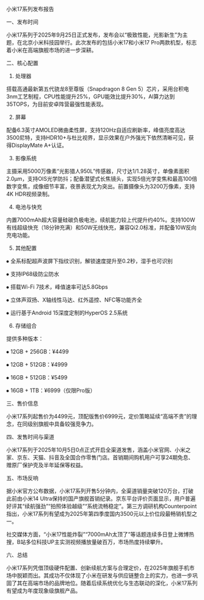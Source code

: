 小米17系列发布报告
一、发布时间  
小米17系列于2025年9月25日正式发布，发布会以“极致性能，光影新生”为主题，在北京小米科技园举行。此次发布的包括小米17和小米17 Pro两款机型，标志着小米在高端旗舰市场的进一步深耕。
二、核心配置
1.	处理器  
搭载高通最新第五代骁龙8至尊版（Snapdragon 8 Gen 5）芯片，采用台积电3nm工艺制程，CPU性能提升25%，GPU能效比提升30%，AI算力达到35TOPS，为目前安卓阵营最强性能表现。
2.	屏幕  
配备6.3英寸AMOLED微曲柔性屏，支持120Hz自适应刷新率，峰值亮度高达3500尼特，支持HDR10+与杜比视界，显示效果在户外强光下依然清晰可见，获得DisplayMate A+认证。
3.	影像系统  
主摄采用5000万像素“光影猎人950L”传感器，尺寸达1/1.28英寸，单像素面积2.0μm，支持OIS光学防抖；配备潜望式长焦镜头，实现5倍光学变焦和最高100倍数字变焦，成像细节丰富，夜景表现尤为突出。前置摄像头为3200万像素，支持4K HDR视频录制。
4.	电池与快充  
内置7000mAh超大容量硅碳负极电池，续航能力较上代提升约40%。支持100W有线超级快充（18分钟充满）和50W无线快充，兼容Qi2.0标准，并配备10W反向充电功能。
5.	其他配置
⦁	全系标配超声波屏下指纹识别，解锁速度提升至0.2秒，湿手也可识别
⦁	支持IP68级防尘防水
⦁	搭载Wi-Fi 7技术，峰值速率可达5.8Gbps
⦁	立体声双扬、X轴线性马达、红外遥控、NFC等功能齐全
⦁	运行基于Android 15深度定制的HyperOS 2.5系统
6.	存储组合  
提供多种版本：
⦁	12GB + 256GB：¥4499
⦁	12GB + 512GB：¥4999
⦁	16GB + 512GB：¥5499
⦁	16GB + 1TB：¥6999（仅限Pro版）
三、售价信息  
小米17系列起售价为4499元，顶配版售价6999元，定价策略延续“高端不贵”的理念，在同级别旗舰中具备较强竞争力。
四、发售时间与渠道  
小米17系列于2025年10月5日0点正式开启全渠道发售，涵盖小米官网、小米之家、京东、天猫、抖音及全国合作零售门店。首销期间购机用户可享24期免息、赠原厂保护壳及半年延保等权益。
五、市场反响  
据小米官方公布数据，小米17系列开售5分钟内，全渠道销量突破120万台，打破此前由小米14 Ultra保持的国产旗舰首销纪录。京东平台评价页面显示，用户普遍好评其“续航强劲”“拍照体验越级”“系统流畅稳定”。第三方调研机构Counterpoint指出，小米17系列有望成为2025年第四季度国内3500元以上价位段最畅销机型之一。
社交媒体方面，“小米17性能炸裂”“7000mAh太顶了”等话题连续多日登上微博热搜，B站多位科技UP主实测视频播放量破百万，市场热度持续攀升。
六、总结  
小米17系列凭借顶级硬件配置、创新续航方案与合理定价，在2025年旗舰手机市场中脱颖而出。其成功不仅体现了小米在研发与供应链整合上的实力，也进一步巩固了其在高端市场的品牌地位。随着后续系统优化与生态联动的深化，小米17系列有望成为年度现象级旗舰产品。